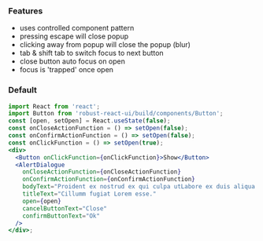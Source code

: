 ### Features

- uses controlled component pattern
- pressing escape will close popup
- clicking away from popup will close the popup (blur)
- tab & shift tab to switch focus to next button
- close button auto focus on open
- focus is 'trapped' once open

### Default

```jsx
import React from 'react';
import Button from 'robust-react-ui/build/components/Button';
const [open, setOpen] = React.useState(false);
const onCloseActionFunction = () => setOpen(false);
const onConfirmActionFunction = () => setOpen(false);
const onClickFunction = () => setOpen(true);
<div>
  <Button onClickFunction={onClickFunction}>Show</Button>
  <AlertDialogue
    onCloseActionFunction={onCloseActionFunction}
    onConfirmActionFunction={onConfirmActionFunction}
    bodyText="Proident ex nostrud ex qui culpa utLabore ex duis aliqua culpa et."
    titleText="Cillumm fugiat Lorem esse."
    open={open}
    cancelButtonText="Close"
    confirmButtonText="Ok"
  />
</div>;
```
